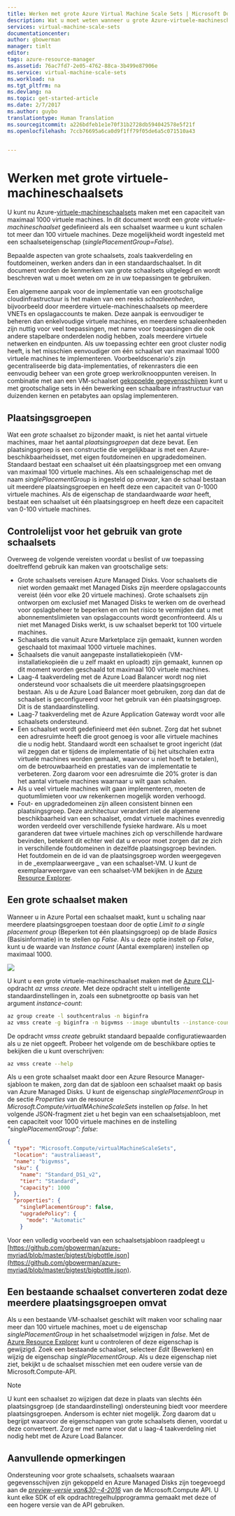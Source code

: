 ```yaml
---
title: Werken met grote Azure Virtual Machine Scale Sets | Microsoft Docs
description: Wat u moet weten wanneer u grote Azure-virtuele-machineschaalsets wilt gaan gebruiken
services: virtual-machine-scale-sets
documentationcenter: 
author: gbowerman
manager: timlt
editor: 
tags: azure-resource-manager
ms.assetid: 76ac7fd7-2e05-4762-88ca-3b499e87906e
ms.service: virtual-machine-scale-sets
ms.workload: na
ms.tgt_pltfrm: na
ms.devlang: na
ms.topic: get-started-article
ms.date: 2/7/2017
ms.author: guybo
translationtype: Human Translation
ms.sourcegitcommit: a226bdfeb1e1e70f31b2728db594042578e5f21f
ms.openlocfilehash: 7ccb76695a6ca0d9f1ff79f05de6a5c071510a43


---
```

# <a name="working-with-large-virtual-machine-scale-sets"></a>Werken met grote virtuele-machineschaalsets
U kunt nu Azure-[virtuele-machineschaalsets](/azure/virtual-machine-scale-sets/) maken met een capaciteit van maximaal 1000 virtuele machines. In dit document wordt een _grote virtuele-machineschaalset_ gedefinieerd als een schaalset waarmee u kunt schalen tot meer dan 100 virtuele machines. Deze mogelijkheid wordt ingesteld met een schaalseteigenschap (_singlePlacementGroup=False_). 

Bepaalde aspecten van grote schaalsets, zoals taakverdeling en foutdomeinen, werken anders dan in een standaardschaalset. In dit document worden de kenmerken van grote schaalsets uitgelegd en wordt beschreven wat u moet weten om ze in uw toepassingen te gebruiken. 

Een algemene aanpak voor de implementatie van een grootschalige cloudinfrastructuur is het maken van een reeks _schaaleenheden_, bijvoorbeeld door meerdere virtuele-machineschaalsets op meerdere VNETs en opslagaccounts te maken. Deze aanpak is eenvoudiger te beheren dan enkelvoudige virtuele machines, en meerdere schaaleenheden zijn nuttig voor veel toepassingen, met name voor toepassingen die ook andere stapelbare onderdelen nodig hebben, zoals meerdere virtuele netwerken en eindpunten. Als uw toepassing echter een groot cluster nodig heeft, is het misschien eenvoudiger om één schaalset van maximaal 1000 virtuele machines te implementeren. Voorbeeldscenario's zijn gecentraliseerde big data-implementaties, of rekenrasters die een eenvoudig beheer van een grote groep werkrolknooppunten vereisen. In combinatie met aan een VM-schaalset [gekoppelde gegevensschijven](virtual-machine-scale-sets-attached-disks.md) kunt u met grootschalige sets in één bewerking een schaalbare infrastructuur van duizenden kernen en petabytes aan opslag implementeren.

## <a name="placement-groups"></a>Plaatsingsgroepen 
Wat een _grote_ schaalset zo bijzonder maakt, is niet het aantal virtuele machines, maar het aantal _plaatsingsgroepen_ dat deze bevat. Een plaatsingsgroep is een constructie die vergelijkbaar is met een Azure-beschikbaarheidsset, met eigen foutdomeinen en upgradedomeinen. Standaard bestaat een schaalset uit één plaatsingsgroep met een omvang van maximaal 100 virtuele machines. Als een schaaleigenschap met de naam _singlePlacementGroup_ is ingesteld op _onwaar_, kan de schaal bestaan uit meerdere plaatsingsgroepen en heeft deze een capaciteit van 0-1000 virtuele machines. Als de eigenschap de standaardwaarde _waar_ heeft, bestaat een schaalset uit één plaatsingsgroep en heeft deze een capaciteit van 0-100 virtuele machines.

## <a name="checklist-for-using-large-scale-sets"></a>Controlelijst voor het gebruik van grote schaalsets
Overweeg de volgende vereisten voordat u beslist of uw toepassing doeltreffend gebruik kan maken van grootschalige sets:

- Grote schaalsets vereisen Azure Managed Disks. Voor schaalsets die niet worden gemaakt met Managed Disks zijn meerdere opslagaccounts vereist (één voor elke 20 virtuele machines). Grote schaalsets zijn ontworpen om exclusief met Managed Disks te werken om de overhead voor opslagbeheer te beperken en om het risico te vermijden dat u met abonnementslimieten van opslagaccounts wordt geconfronteerd. Als u niet met Managed Disks werkt, is uw schaalset beperkt tot 100 virtuele machines.
- Schaalsets die vanuit Azure Marketplace zijn gemaakt, kunnen worden geschaald tot maximaal 1000 virtuele machines.
- Schaalsets die vanuit aangepaste installatiekopieën (VM-installatiekopieën die u zelf maakt en uploadt) zijn gemaakt, kunnen op dit moment worden geschaald tot maximaal 100 virtuele machines.
- Laag-4 taakverdeling met de Azure Load Balancer wordt nog niet ondersteund voor schaalsets die uit meerdere plaatsingsgroepen bestaan. Als u de Azure Load Balancer moet gebruiken, zorg dan dat de schaalset is geconfigureerd voor het gebruik van één plaatsingsgroep. Dit is de standaardinstelling.
- Laag-7 taakverdeling met de Azure Application Gateway wordt voor alle schaalsets ondersteund.
- Een schaalset wordt gedefinieerd met één subnet. Zorg dat het subnet een adresruimte heeft die groot genoeg is voor alle virtuele machines die u nodig hebt. Standaard wordt een schaalset te groot ingericht (dat wil zeggen dat er tijdens de implementatie of bij het uitschalen extra virtuele machines worden gemaakt, waarvoor u niet hoeft te betalen), om de betrouwbaarheid en prestaties van de implementatie te verbeteren. Zorg daarom voor een adresruimte die 20% groter is dan het aantal virtuele machines waarnaar u wilt gaan schalen.
- Als u veel virtuele machines wilt gaan implementeren, moeten de quotumlimieten voor uw rekenkernen mogelijk worden verhoogd.
- Fout- en upgradedomeinen zijn alleen consistent binnen een plaatsingsgroep. Deze architectuur verandert niet de algemene beschikbaarheid van een schaalset, omdat virtuele machines evenredig worden verdeeld over verschillende fysieke hardware. Als u moet garanderen dat twee virtuele machines zich op verschillende hardware bevinden, betekent dit echter wel dat u ervoor moet zorgen dat ze zich in verschillende foutdomeinen in dezelfde plaatsingsgroep bevinden. Het foutdomein en de id van de plaatsingsgroep worden weergegeven in de _exemplaarweergave _ van een schaalset-VM. U kunt de exemplaarweergave van een schaalset-VM bekijken in de [Azure Resource Explorer](https://resources.azure.com/).


## <a name="creating-a-large-scale-set"></a>Een grote schaalset maken
Wanneer u in Azure Portal een schaalset maakt, kunt u schaling naar meerdere plaatsingsgroepen toestaan door de optie _Limit to a single placement group_ (Beperken tot één plaatsingsgroep) op de blade _Basics_ (Basisinformatie) in te stellen op _False_. Als u deze optie instelt op _False_, kunt u de waarde van _Instance count_ (Aantal exemplaren) instellen op maximaal 1000.

![](./media/virtual-machine-scale-sets-placement-groups/portal-large-scale.png)

U kunt u een grote virtuele-machineschaalset maken met de [Azure CLI](https://github.com/Azure/azure-cli)-opdracht _az vmss create_. Met deze opdracht stelt u intelligente standaardinstellingen in, zoals een subnetgrootte op basis van het argument _instance-count_:

```bash
az group create -l southcentralus -n biginfra
az vmss create -g biginfra -n bigvmss --image ubuntults --instance-count 1000
```
De opdracht _vmss create_ gebruikt standaard bepaalde configuratiewaarden als u ze niet opgeeft. Probeer het volgende om de beschikbare opties te bekijken die u kunt overschrijven:
```bash
az vmss create --help
```

Als u een grote schaalset maakt door een Azure Resource Manager-sjabloon te maken, zorg dan dat de sjabloon een schaalset maakt op basis van Azure Managed Disks. U kunt de eigenschap _singlePlacementGroup_ in de sectie _Properties_ van de resource _Microsoft.Compute/virtualMAchineScaleSets_ instellen op _false_. In het volgende JSON-fragment ziet u het begin van een schaalsetsjabloon, met een capaciteit voor 1000 virtuele machines en de instelling _"singlePlacementGroup": false_:
```json
{
  "type": "Microsoft.Compute/virtualMachineScaleSets",
  "location": "australiaeast",
  "name": "bigvmss",
  "sku": {
    "name": "Standard_DS1_v2",
    "tier": "Standard",
    "capacity": 1000
  },
  "properties": {
    "singlePlacementGroup": false,
    "upgradePolicy": {
      "mode": "Automatic"
    }
```
Voor een volledig voorbeeld van een schaalsetsjabloon raadpleegt u [https://github.com/gbowerman/azure-myriad/blob/master/bigtest/bigbottle.json](https://github.com/gbowerman/azure-myriad/blob/master/bigtest/bigbottle.json).

## <a name="converting-an-existing-scale-set-to-span-multiple-placement-groups"></a>Een bestaande schaalset converteren zodat deze meerdere plaatsingsgroepen omvat
Als u een bestaande VM-schaalset geschikt wilt maken voor schaling naar meer dan 100 virtuele machines, moet u de eigenschap _singlePlacementGroup_ in het schaalsetmodel wijzigen in _false_. Met de [Azure Resource Explorer](https://resources.azure.com/) kunt u controleren of deze eigenschap is gewijzigd. Zoek een bestaande schaalset, selecteer _Edit_ (Bewerken) en wijzig de eigenschap _singlePlacementGroup_. Als u deze eigenschap niet ziet, bekijkt u de schaalset misschien met een oudere versie van de Microsoft.Compute-API.

>[!NOTE] 
U kunt een schaalset zo wijzigen dat deze in plaats van slechts één plaatsingsgroep (de standaardinstelling) ondersteuning biedt voor meerdere plaatsingsgroepen. Andersom is echter niet mogelijk. Zorg daarom dat u begrijpt waarvoor de eigenschappen van grote schaalsets dienen, voordat u deze converteert. Zorg er met name voor dat u laag-4 taakverdeling niet nodig hebt met de Azure Load Balancer.

## <a name="additional-notes"></a>Aanvullende opmerkingen
Ondersteuning voor grote schaalsets, schaalsets waaraan gegevensschijven zijn gekoppeld en Azure Managed Disks zijn toegevoegd aan de [_preview-versie van&30;-4-2016_](https://github.com/Azure/azure-rest-api-specs/blob/master/arm-compute/2016-04-30-preview/swagger/compute.json) van de Microsoft.Compute API. U kunt elke SDK of elk opdrachtregelhulpprogramma gemaakt met deze of een hogere versie van de API gebruiken.






<!--HONumber=Feb17_HO2-->



